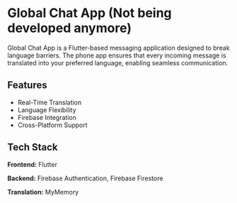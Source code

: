 
# Global Chat App (Not being developed anymore)

Global Chat App is a Flutter-based messaging application designed to break language barriers. The phone app ensures that every incoming message is translated into your preferred language, enabling seamless communication.


## Features

- Real-Time Translation
- Language Flexibility
- Firebase Integration
- Cross-Platform Support


## Tech Stack

**Frontend:** Flutter

**Backend:** Firebase Authentication, Firebase Firestore

**Translation:** MyMemory
